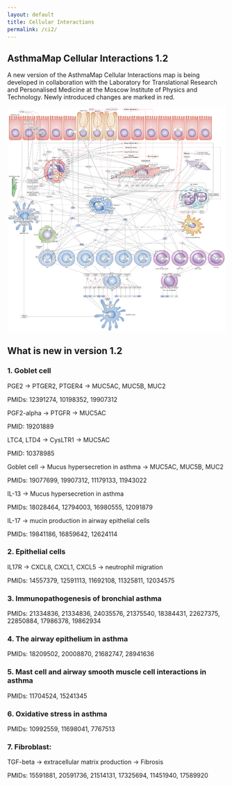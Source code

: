 ```yaml
---
layout: default
title: Cellular Interactions
permalink: /ci2/
---
```



## AsthmaMap Cellular Interactions 1.2

A new version of the AsthmaMap Cellular Interactions map is being developed in collaboration with the Laboratory for Translational Research and Personalised Medicine at the Moscow Institute of Physics and Technology. Newly introduced changes are marked in red.

<a href="/images/ci/AsthmaMapCI-V1.2.02-red.svg"><img src="/images/ci/AsthmaMapCI-V1.2.02-red.png"/></a>

## What is new in version 1.2

### 1. Goblet cell

PGE2 &rarr; PTGER2, PTGER4 &rarr; MUC5AC, MUC5B, MUC2  

PMIDs: 12391274, 10198352, 19907312  

PGF2-alpha &rarr; PTGFR &rarr; MUC5AC  

PMID: 19201889  

LTC4, LTD4 &rarr; CysLTR1 &rarr; MUC5AC  

PMID: 10378985  

Goblet cell &rarr; Mucus hypersecretion in asthma &rarr; MUC5AC, MUC5B, MUC2  

PMIDs: 19077699, 19907312, 11179133, 11943022  

IL-13 &rarr; Mucus hypersecretion in asthma  

PMIDs: 18028464, 12794003, 16980555, 12091879  

IL-17 &rarr; mucin production in airway epithelial cells  

PMIDs: 19841186, 16859642, 12624114  

### 2. Epithelial cells

IL17R &rarr; CXCL8, CXCL1, CXCL5 &rarr; neutrophil migration  

PMIDs: 14557379, 12591113, 11692108, 11325811, 12034575  

### 3. Immunopathogenesis of bronchial asthma

PMIDs: 21334836, 21334836, 24035576, 21375540, 18384431, 22627375, 22850884, 17986378, 19862934  

### 4. The airway epithelium in asthma

PMIDs: 18209502, 20008870, 21682747, 28941636  

### 5. Mast cell and airway smooth muscle cell interactions in asthma

PMIDs: 11704524, 15241345  

### 6. Oxidative stress in asthma

PMIDs: 10992559, 11698041, 7767513  

### 7. Fibroblast: 

TGF-beta &rarr; extracellular matrix production &rarr; Fibrosis  

PMIDs: 15591881, 20591736, 21514131, 17325694, 11451940, 17589920  

